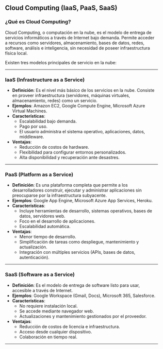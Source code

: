 ## Cloud Computing (IaaS, PaaS, SaaS)

### ¿Qué es Cloud Computing?
Cloud Computing, o computación en la nube, es el modelo de entrega de servicios informáticos a través de Internet bajo demanda. Permite acceder a recursos como servidores, almacenamiento, bases de datos, redes, software, análisis e inteligencia, sin necesidad de poseer infraestructura física local.

Existen tres modelos principales de servicio en la nube:

---

### IaaS (Infrastructure as a Service)

- **Definición**: Es el nivel más básico de los servicios en la nube. Consiste en proveer infraestructura (servidores, máquinas virtuales, almacenamiento, redes) como un servicio.
- **Ejemplos**: Amazon EC2, Google Compute Engine, Microsoft Azure Virtual Machines.
- **Características**:
  - Escalabilidad bajo demanda.
  - Pago por uso.
  - El usuario administra el sistema operativo, aplicaciones, datos, middleware.
- **Ventajas**:
  - Reducción de costos de hardware.
  - Flexibilidad para configurar entornos personalizados.
  - Alta disponibilidad y recuperación ante desastres.

---

### PaaS (Platform as a Service)

- **Definición**: Es una plataforma completa que permite a los desarrolladores construir, ejecutar y administrar aplicaciones sin preocuparse por la infraestructura subyacente.
- **Ejemplos**: Google App Engine, Microsoft Azure App Services, Heroku.
- **Características**:
  - Incluye herramientas de desarrollo, sistemas operativos, bases de datos, servidores web.
  - Foco en el desarrollo de aplicaciones.
  - Escalabilidad automática.
- **Ventajas**:
  - Menor tiempo de desarrollo.
  - Simplificación de tareas como despliegue, mantenimiento y actualización.
  - Integración con múltiples servicios (APIs, bases de datos, autenticación).

---

### SaaS (Software as a Service)

- **Definición**: Es el modelo de entrega de software listo para usar, accesible a través de Internet.
- **Ejemplos**: Google Workspace (Gmail, Docs), Microsoft 365, Salesforce.
- **Características**:
  - No requiere instalación local.
  - Se accede mediante navegador web.
  - Actualizaciones y mantenimiento gestionados por el proveedor.
- **Ventajas**:
  - Reducción de costos de licencia e infraestructura.
  - Acceso desde cualquier dispositivo.
  - Colaboración en tiempo real.

---
